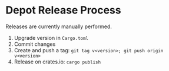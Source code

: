 # Depot Release Process

Releases are currently manually performed.

1) Upgrade version in `Cargo.toml`
2) Commit changes
3) Create and push a tag: ```git tag v<version>; git push origin v<version>```
4) Release on crates.io: ```cargo publish```
